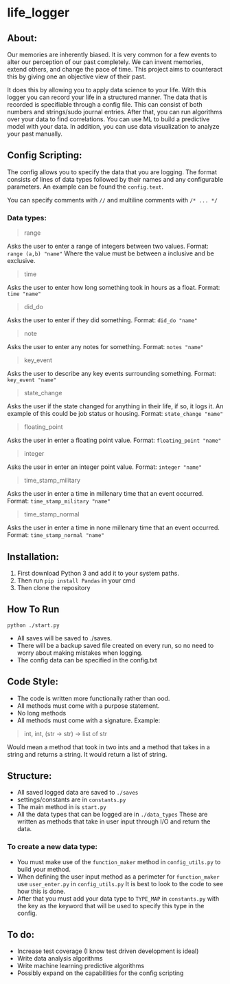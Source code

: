 # life_logger

## About:
Our memories are inherently biased. It is very common for a few events to alter our perception of our past completely. We can invent memories, extend others, and change the pace of time. This project aims to counteract this by giving one an objective view of their past.

It does this by allowing you to apply data science to your life. With this logger you can record your life in a structured manner. The data that is recorded is specifiable through a config file. This can consist of both numbers and strings/sudo journal entries. After that, you can run algorithms over your data to find correlations. You can use ML to build a predictive model with your data. In addition, you can use data visualization to analyze your past manually.

## Config Scripting:
The config allows you to specify the data that you are logging. The format consists of lines of data types followed by their names and any configurable parameters. An example can be found the `config.text`.

You can specify comments with `//` and multiline comments with `/* ... */`

### Data types:
> range

Asks the user to enter a range of integers between two values. Format: `range (a,b) "name"` Where the value must be between a inclusive and be exclusive.

> time

Asks the user to enter how long something took in hours as a float. Format: `time "name"`

> did_do

Asks the user to enter if they did something. Format: `did_do "name"`

> note

Asks the user to enter any notes for something. Format: `notes "name"`

> key_event

Asks the user to describe any key events surrounding something. Format: `key_event "name"`

> state_change

Asks the user if the state changed for anything in their life, if so, it logs it. An example of this could be job status or housing. Format: `state_change "name"`

> floating_point

Asks the user in enter a floating point value. Format: `floating_point "name"`

> integer

Asks the user in enter an integer point value. Format: `integer "name"`

> time_stamp_military

Asks the user in enter a time in millenary time that an event occurred. Format: `time_stamp_military "name"`

> time_stamp_normal

Asks the user in enter a time in none millenary time that an event occurred. Format: `time_stamp_normal "name"`

## Installation:
1. First download Python 3 and add it to your system paths.
2. Then run `pip install Pandas` in your cmd
3. Then clone the repository

## How To Run
    python ./start.py
* All saves will be saved to ./saves. 
* There will be a backup saved file created on every run, so no need to worry about making mistakes when logging.
* The config data can be specified in the config.txt

## Code Style:
* The code is written more functionally rather than ood.
* All methods must come with a purpose statement.
* No long methods
* All methods must come with a signature. Example:
> int, int, (str -> str) -> list of str

 Would mean a method that took in two ints and a method that takes in a string and returns a string. It would return a list of string.

## Structure:
* All saved logged data are saved to `./saves`
* settings/constants are in `constants.py`
* The main method in is `start.py`
* All the data types that can be logged are in `./data_types` These are written as methods that take in user input through I/O and return the data.

### To create a new data type: 
* You must make use of the `function_maker` method in `config_utils.py` to build your method. 
* When defining the user input method as a perimeter for `function_maker` use `user_enter.py` in `config_utils.py` It is best to look to the code to see how this is done.
* After that you must add your data type to `TYPE_MAP` in `constants.py` with the key as the keyword that will be used to specify this type in the config.


## To do:
* Increase test coverage (I know test driven development is ideal)
* Write data analysis algorithms
* Write machine learning predictive algorithms
* Possibly expand on the capabilities for the config scripting
